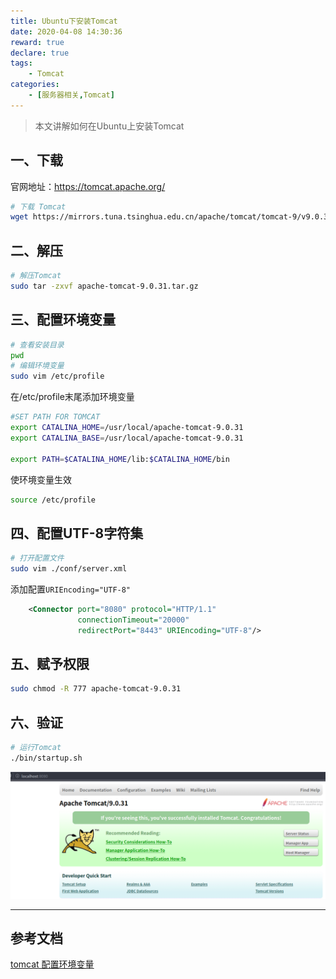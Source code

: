 ```yaml
---
title: Ubuntu下安装Tomcat
date: 2020-04-08 14:30:36
reward: true
declare: true
tags: 
	- Tomcat
categories: 
    - [服务器相关,Tomcat]
---
```


> 本文讲解如何在Ubuntu上安装Tomcat

## 一、下载

官网地址：https://tomcat.apache.org/

```bash
# 下载 Tomcat
wget https://mirrors.tuna.tsinghua.edu.cn/apache/tomcat/tomcat-9/v9.0.31/bin/apache-tomcat-9.0.31.tar.gz
```

## 二、解压

```bash
# 解压Tomcat
sudo tar -zxvf apache-tomcat-9.0.31.tar.gz
```

<!--more-->

## 三、配置环境变量

```bash
# 查看安装目录
pwd
# 编辑环境变量
sudo vim /etc/profile
```

在/etc/profile末尾添加环境变量

```bash
#SET PATH FOR TOMCAT
export CATALINA_HOME=/usr/local/apache-tomcat-9.0.31
export CATALINA_BASE=/usr/local/apache-tomcat-9.0.31

export PATH=$CATALINA_HOME/lib:$CATALINA_HOME/bin
```

使环境变量生效

```bash
source /etc/profile
```

## 四、配置UTF-8字符集

```bash
# 打开配置文件
sudo vim ./conf/server.xml
```

添加配置``URIEncoding="UTF-8"``

```xml
    <Connector port="8080" protocol="HTTP/1.1"
               connectionTimeout="20000"
               redirectPort="8443" URIEncoding="UTF-8"/>
```

## 五、赋予权限

```bash
sudo chmod -R 777 apache-tomcat-9.0.31
```

## 六、验证

```bash
# 运行Tomcat
./bin/startup.sh
```

![Tomcat验证](img/Tomcat验证.png)

---

## 参考文档

[tomcat 配置环境变量](https://blog.csdn.net/wsjzzcbq/article/details/87953594)
